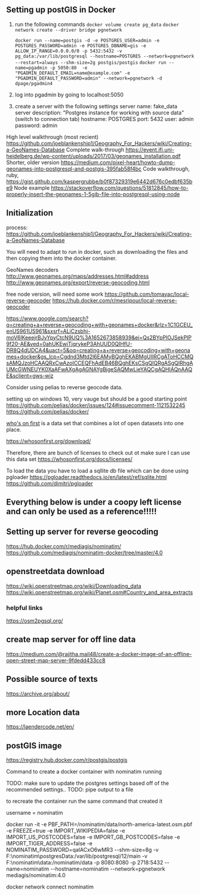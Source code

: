 ## Setting up postGIS in Docker

1. run the following commands
	`docker volume create pg_data`
	`docker network create --driver bridge pgnetwork`

	`docker run --name=postgis -d -e POSTGRES_USER=admin -e POSTGRES_PASSWORD=admin -e POSTGRES_DBNAME=gis -e ALLOW_IP_RANGE=0.0.0.0/0 -p 5432:5432 -v pg_data:/var/lib/postgresql --hostname=POSTGRES --network=pgnetwork --restart=always --shm-size=2g postgis/postgis`
	`docker run --name=pgadmin -p 5050:80  -e "PGADMIN_DEFAULT_EMAIL=name@example.com" -e "PGADMIN_DEFAULT_PASSWORD=admin" --network=pgnetwork -d dpage/pgadmin4`
2. log into pgadmin by going to localhost:5050
3. create a server with the following settings
	server name:		fake_data
	server description:	"Postgres instance for working with source data"
	(switch to connection tab)
	hostname:	POSTGRES
	port:		5432
	user:		admin
	password:	admin



High level walkthrough (most recient) https://github.com/joeblankenship1/Geography_For_Hackers/wiki/Creating-a-GeoNames-Database
Complete walk-through https://event.ifi.uni-heidelberg.de/wp-content/uploads/2017/03/geonames_installation.pdf
Shorter, older version https://medium.com/pixel-heart/howto-dump-geonames-into-postgresql-and-postgis-395fab58f4bc
Code walkthrough, ruby, https://gist.github.com/kaspergrubbe/b0f87329319e6442d676c0edbf635be9
Node example https://stackoverflow.com/questions/51812845/how-to-properly-insert-the-geonames-1-5gib-file-into-postgresql-using-node



## Initialization

process: https://github.com/joeblankenship1/Geography_For_Hackers/wiki/Creating-a-GeoNames-Database

You will need to adapt to run in docker, such as downloading the files and then copying them into the docker container.

GeoNames decoders
http://www.geonames.org/maps/addresses.html#address
http://www.geonames.org/export/reverse-geocoding.html

free node version, will need some work
https://github.com/tomayac/local-reverse-geocoder
https://hub.docker.com/r/mesripour/local-reverse-geocoder


https://www.google.com/search?q=creating+a+reverse+geocoding+with+geonames+docker&rlz=1C1GCEU_enUS961US961&sxsrf=ALiCzsbhj-moV6lKeeejrBJvYpyCtcN9UQ%3A1652673858939&ei=Qs2BYpPlOJSekPIP9f20-AE&ved=0ahUKEwiTjqrykeP3AhUUD0QIHfU-DR8Q4dUDCA4&uact=5&oq=creating+a+reverse+geocoding+with+geonames+docker&gs_lcp=Cgdnd3Mtd2l6EAMyBQghEKABMgUIIRCgAToHCCMQsAMQJzoHCAAQRxCwAzoICCEQFhAdEB46BQghEKsCSgQIQRgASgQIRhgAUMcGWNEUYK0XaAFwAXgAgAGNAYgBjgeSAQMwLjeYAQCgAQHIAQnAAQE&sclient=gws-wiz






Consider using pelias to reverse geocode data.

setting up on windows 10, very vauge but should be a good starting point
https://github.com/pelias/docker/issues/124#issuecomment-1121532245
https://github.com/pelias/docker/



[who's on first](https://whosonfirst.org/) is a data set that combines a lot of open datasets into one place.

https://whosonfirst.org/download/


Therefore, there are bunch of licenses to check out ot make sure I can use this data set
https://whosonfirst.org/docs/licenses/


To load the data you have to load a sqllite db file which can be done using pgloader
https://pgloader.readthedocs.io/en/latest/ref/sqlite.html
https://github.com/dimitri/pgloader




Everything below is under a coopy left license and can only be used as a reference!!!!!
--------------------------------------------------------------------------------------------------------

## Setting up server for reverse geocoding
https://hub.docker.com/r/mediagis/nominatim/
https://github.com/mediagis/nominatim-docker/tree/master/4.0

## openstreetdata download
https://wiki.openstreetmap.org/wiki/Downloading_data
https://wiki.openstreetmap.org/wiki/Planet.osm#Country_and_area_extracts



### helpful links
https://osm2pgsql.org/

## create map server for off line data
https://medium.com/@rajitha.mail48/create-a-docker-image-of-an-offline-open-street-map-server-9fdedd433cc8




## Possible source of texts
https://archive.org/about/


## more Location data
https://laendercode.net/en/

## postGIS image
https://registry.hub.docker.com/r/postgis/postgis



Command to create a docker container with nominatim running

TODO: make sure to update the postgres settings based off of the recommended settings..
TODO: pipe output to a file

to recreate the container run the same command that created it

username = nominatim

docker run -it -e PBF_PATH=/nominatim/data/north-america-latest.osm.pbf -e FREEZE=true -e IMPORT_WIKIPEDIA=false -e IMPORT_US_POSTCODES=false -e IMPORT_GB_POSTCODES=false -e IMPORT_TIGER_ADDRESS=false -e NOMINATIM_PASSWORD=qaIACxO6wMR3 --shm-size=8g -v F:\nominatim\postgresData:/var/lib/postgresql/12/main -v F:\nominatim\data:/nominatim/data -p 8080:8080 -p 2718:5432 --name=nominatim --hostname=nominatim --network=pgnetwork mediagis/nominatim:4.0

docker network connect nominatim 